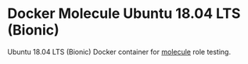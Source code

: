 # Docker Molecule Ubuntu 18.04 LTS (Bionic)

Ubuntu 18.04 LTS (Bionic) Docker container for [molecule](https://molecule.readthedocs.io/en/latest/) role testing.
